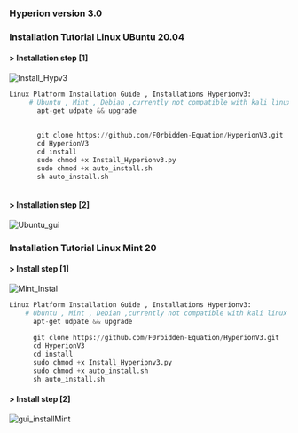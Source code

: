 ###     Hyperion version 3.0 
###     Installation Tutorial Linux UBuntu 20.04
####  > Installation step [1]
![Install_Hypv3](https://user-images.githubusercontent.com/59021489/106630708-5fa60d00-657c-11eb-9acd-0ecfd23ba6bb.gif)

```python
Linux Platform Installation Guide , Installations Hyperionv3:
     # Ubuntu , Mint , Debian ,currently not compatible with kali linux
       apt-get udpate && upgrade
      
      
       git clone https://github.com/F0rbidden-Equation/HyperionV3.git
       cd HyperionV3
       cd install
       sudo chmod +x Install_Hyperionv3.py
       sudo chmod +x auto_install.sh
       sh auto_install.sh
       
 ```
 ####  > Installation step [2]
 ![Ubuntu_gui](https://user-images.githubusercontent.com/59021489/106791558-5d63b180-6655-11eb-84f6-d802711ace0d.gif)
 
 
 ###     Installation Tutorial Linux Mint 20
 #### > Install step [1]
 ![Mint_Instal](https://user-images.githubusercontent.com/59021489/106781142-05bf4900-6649-11eb-8c9f-10d63b20966a.gif)
 ```python
Linux Platform Installation Guide , Installations Hyperionv3:
     # Ubuntu , Mint , Debian ,currently not compatible with kali linux
       apt-get udpate && upgrade
      
       git clone https://github.com/F0rbidden-Equation/HyperionV3.git
       cd HyperionV3
       cd install
       sudo chmod +x Install_Hyperionv3.py
       sudo chmod +x auto_install.sh
       sh auto_install.sh
 ```
#### > Install step [2]
 ![gui_installMint](https://user-images.githubusercontent.com/59021489/106792109-0dd1b580-6656-11eb-852f-634a2552fb2a.gif)

